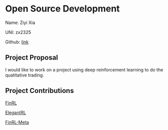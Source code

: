 # Open Source Development

Name: Ziyi Xia

UNI: zx2325

Github: [link]([https://github.com/timkpaine](https://github.com/ZiyiXia))

## Project Proposal

I would like to work on a project using deep reinforcement learning to do the quatitative trading.

## Project Contributions

[FinRL](https://github.com/AI4Finance-Foundation/FinRL)

[ElegantRL](https://github.com/AI4Finance-Foundation/ElegantRL)

[FinRL-Meta](https://github.com/AI4Finance-Foundation/FinRL-Meta)
